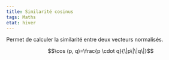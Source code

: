 ```yaml
---
title: Similarité cosinus
tags: Maths
etat: hiver
---
```


Permet de calculer la similarité entre deux vecteurs normalisés.

$$\cos (p, q)=\frac{p \cdot q}{\|p\|\|q\|}$$